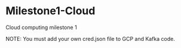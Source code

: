 # Milestone1-Cloud
Cloud computing milestone 1

NOTE: You must add your own cred.json file to GCP and Kafka code.
